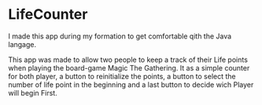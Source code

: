 # LifeCounter
I made this app during my formation to get comfortable qith the Java langage.

This app was made to allow two people to keep a track of their Life points when playing the board-game Magic The Gathering.
It as a simple counter for both player, a button to reinitialize the points, a button to select the number of life point in the beginning and a last button to decide wich Player
will begin First.
